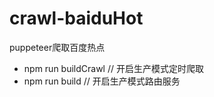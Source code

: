 # crawl-baiduHot
  puppeteer爬取百度热点
  
* npm run buildCrawl // 开启生产模式定时爬取
* npm run build // 开启生产模式路由服务
